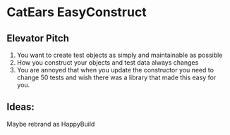 ﻿# CatEars EasyConstruct

## Elevator Pitch

1. You want to create test objects as simply and maintainable as possible
2. How you construct your objects and test data always changes
3. You are annoyed that when you update the constructor you need to change 50 tests and wish there was a library that made this easy for you.

## Ideas:

Maybe rebrand as HappyBuild